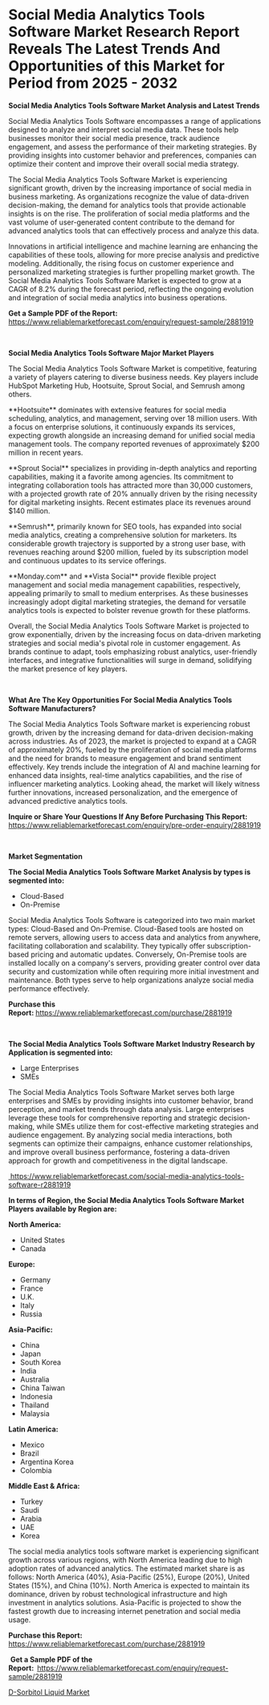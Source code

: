 <p><h1>Social Media Analytics Tools Software Market Research Report Reveals The Latest Trends And Opportunities of this Market for Period from 2025 - 2032</h1></p><p><strong>Social Media Analytics Tools Software Market Analysis and Latest Trends</strong></p>
<p><p>Social Media Analytics Tools Software encompasses a range of applications designed to analyze and interpret social media data. These tools help businesses monitor their social media presence, track audience engagement, and assess the performance of their marketing strategies. By providing insights into customer behavior and preferences, companies can optimize their content and improve their overall social media strategy.</p><p>The Social Media Analytics Tools Software Market is experiencing significant growth, driven by the increasing importance of social media in business marketing. As organizations recognize the value of data-driven decision-making, the demand for analytics tools that provide actionable insights is on the rise. The proliferation of social media platforms and the vast volume of user-generated content contribute to the demand for advanced analytics tools that can effectively process and analyze this data.</p><p>Innovations in artificial intelligence and machine learning are enhancing the capabilities of these tools, allowing for more precise analysis and predictive modeling. Additionally, the rising focus on customer experience and personalized marketing strategies is further propelling market growth. The Social Media Analytics Tools Software Market is expected to grow at a CAGR of 8.2% during the forecast period, reflecting the ongoing evolution and integration of social media analytics into business operations.</p></p>
<p><strong>Get a Sample PDF of the Report:&nbsp;</strong> <a href="https://www.reliablemarketforecast.com/enquiry/request-sample/2881919?utm_campaign=3357&utm_medium=2&utm_source=Github&utm_content=ia&utm_term=12032025&utm_id=social-media-analytics-tools-software">https://www.reliablemarketforecast.com/enquiry/request-sample/2881919</a></p>
<p>&nbsp;</p>
<p><strong>Social Media Analytics Tools Software Major Market Players</strong></p>
<p><p>The Social Media Analytics Tools Software Market is competitive, featuring a variety of players catering to diverse business needs. Key players include HubSpot Marketing Hub, Hootsuite, Sprout Social, and Semrush among others.</p><p>**Hootsuite** dominates with extensive features for social media scheduling, analytics, and management, serving over 18 million users. With a focus on enterprise solutions, it continuously expands its services, expecting growth alongside an increasing demand for unified social media management tools. The company reported revenues of approximately $200 million in recent years.</p><p>**Sprout Social** specializes in providing in-depth analytics and reporting capabilities, making it a favorite among agencies. Its commitment to integrating collaboration tools has attracted more than 30,000 customers, with a projected growth rate of 20% annually driven by the rising necessity for digital marketing insights. Recent estimates place its revenues around $140 million.</p><p>**Semrush**, primarily known for SEO tools, has expanded into social media analytics, creating a comprehensive solution for marketers. Its considerable growth trajectory is supported by a strong user base, with revenues reaching around $200 million, fueled by its subscription model and continuous updates to its service offerings.</p><p>**Monday.com** and **Vista Social** provide flexible project management and social media management capabilities, respectively, appealing primarily to small to medium enterprises. As these businesses increasingly adopt digital marketing strategies, the demand for versatile analytics tools is expected to bolster revenue growth for these platforms.</p><p>Overall, the Social Media Analytics Tools Software Market is projected to grow exponentially, driven by the increasing focus on data-driven marketing strategies and social media's pivotal role in customer engagement. As brands continue to adapt, tools emphasizing robust analytics, user-friendly interfaces, and integrative functionalities will surge in demand, solidifying the market presence of key players.</p></p>
<p>&nbsp;</p>
<p><strong>What Are The Key Opportunities For Social Media Analytics Tools Software Manufacturers?</strong></p>
<p><p>The Social Media Analytics Tools Software market is experiencing robust growth, driven by the increasing demand for data-driven decision-making across industries. As of 2023, the market is projected to expand at a CAGR of approximately 20%, fueled by the proliferation of social media platforms and the need for brands to measure engagement and brand sentiment effectively. Key trends include the integration of AI and machine learning for enhanced data insights, real-time analytics capabilities, and the rise of influencer marketing analytics. Looking ahead, the market will likely witness further innovations, increased personalization, and the emergence of advanced predictive analytics tools.</p></p>
<p><strong>Inquire or Share Your Questions If Any Before Purchasing This Report:</strong> <a href="https://www.reliablemarketforecast.com/enquiry/pre-order-enquiry/2881919?utm_campaign=3357&utm_medium=2&utm_source=Github&utm_content=ia&utm_term=12032025&utm_id=social-media-analytics-tools-software">https://www.reliablemarketforecast.com/enquiry/pre-order-enquiry/2881919</a></p>
<p>&nbsp;</p>
<p><strong>Market Segmentation</strong></p>
<p><strong>The Social Media Analytics Tools Software Market Analysis by types is segmented into:</strong></p>
<p><ul><li>Cloud-Based</li><li>On-Premise</li></ul></p>
<p><p>Social Media Analytics Tools Software is categorized into two main market types: Cloud-Based and On-Premise. Cloud-Based tools are hosted on remote servers, allowing users to access data and analytics from anywhere, facilitating collaboration and scalability. They typically offer subscription-based pricing and automatic updates. Conversely, On-Premise tools are installed locally on a company's servers, providing greater control over data security and customization while often requiring more initial investment and maintenance. Both types serve to help organizations analyze social media performance effectively.</p></p>
<p><strong>Purchase this Report:&nbsp;</strong><a href="https://www.reliablemarketforecast.com/purchase/2881919?utm_campaign=3357&utm_medium=2&utm_source=Github&utm_content=ia&utm_term=12032025&utm_id=social-media-analytics-tools-software">https://www.reliablemarketforecast.com/purchase/2881919</a></p>
<p>&nbsp;</p>
<p><strong>The Social Media Analytics Tools Software Market Industry Research by Application is segmented into:</strong></p>
<p><ul><li>Large Enterprises</li><li>SMEs</li></ul></p>
<p><p>The Social Media Analytics Tools Software Market serves both large enterprises and SMEs by providing insights into customer behavior, brand perception, and market trends through data analysis. Large enterprises leverage these tools for comprehensive reporting and strategic decision-making, while SMEs utilize them for cost-effective marketing strategies and audience engagement. By analyzing social media interactions, both segments can optimize their campaigns, enhance customer relationships, and improve overall business performance, fostering a data-driven approach for growth and competitiveness in the digital landscape.</p></p>
<p><a href="https://www.reliablemarketforecast.com/social-media-analytics-tools-software-r2881919?utm_campaign=3357&utm_medium=2&utm_source=Github&utm_content=ia&utm_term=12032025&utm_id=social-media-analytics-tools-software">&nbsp;https://www.reliablemarketforecast.com/social-media-analytics-tools-software-r2881919</a></p>
<p><strong>In terms of Region, the Social Media Analytics Tools Software Market Players available by Region are:</strong></p>
<p>
    <p> <strong> North America: </strong>
        <ul>
            <li>United States</li>
            <li>Canada</li>
        </ul>
        </p> 
    <p> <strong> Europe: </strong>
        <ul>
            <li>Germany</li>
            <li>France</li>
            <li>U.K.</li>
            <li>Italy</li>
            <li>Russia</li>
        </ul>
        </p> 
    <p> <strong> Asia-Pacific: </strong>
        <ul>
            <li>China</li>
            <li>Japan</li>
            <li>South Korea</li>
            <li>India</li>
            <li>Australia</li>
            <li>China Taiwan</li>
            <li>Indonesia</li>
            <li>Thailand</li>
            <li>Malaysia</li>
        </ul>
        </p> 
    <p> <strong> Latin America: </strong>
        <ul>
            <li>Mexico</li>
            <li>Brazil</li>
            <li>Argentina Korea</li>
            <li>Colombia</li>
        </ul>
        </p> 
    <p> <strong> Middle East & Africa: </strong>
        <ul>
            <li>Turkey</li>
            <li>Saudi</li>
            <li>Arabia</li>
            <li>UAE</li>
            <li>Korea</li>
        </ul>
    </p>
    </p>
<p><p>The social media analytics tools software market is experiencing significant growth across various regions, with North America leading due to high adoption rates of advanced analytics. The estimated market share is as follows: North America (40%), Asia-Pacific (25%), Europe (20%), United States (15%), and China (10%). North America is expected to maintain its dominance, driven by robust technological infrastructure and high investment in analytics solutions. Asia-Pacific is projected to show the fastest growth due to increasing internet penetration and social media usage.</p></p>
<p><strong>Purchase this Report: </strong><a href="https://www.reliablemarketforecast.com/purchase/2881919?utm_campaign=3357&utm_medium=2&utm_source=Github&utm_content=ia&utm_term=12032025&utm_id=social-media-analytics-tools-software">https://www.reliablemarketforecast.com/purchase/2881919</a></p>
<p>&nbsp;<strong>Get a Sample PDF of the Report:&nbsp;&nbsp;</strong><a href="https://www.reliablemarketforecast.com/enquiry/request-sample/2881919?utm_campaign=3357&utm_medium=2&utm_source=Github&utm_content=ia&utm_term=12032025&utm_id=social-media-analytics-tools-software">https://www.reliablemarketforecast.com/enquiry/request-sample/2881919</a></p>
<p><strong></strong></p>
<p><p><a href="https://github.com/geyangvayora/Market-Research-Report-List-1/blob/main/d-sorbitol-liquid-market.md?utm_campaign=3357&utm_medium=2&utm_source=Github&utm_content=ia&utm_term=12032025&utm_id=social-media-analytics-tools-software">D-Sorbitol Liquid Market</a></p></p>